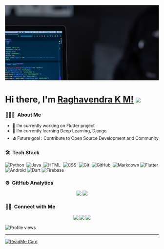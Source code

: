 # [![Profile Header](https://github.com/Raghuvorkady/Raghuvorkady/blob/main/images/header-image.png)](#)

# Hi there, I'm [Raghavendra K M!](#) <img src="https://raw.githubusercontent.com/MartinHeinz/MartinHeinz/master/wave.gif" width="30px">

### 👨🏻‍💻 &nbsp;About Me

- 🔭 I’m currently working on Flutter project
- 🌱 I’m currently learning Deep Learning, Django
- ⛳ Future goal : Contribute to Open Source Development and Community

<!-- 
- 👯 I’m looking to collaborate on ...
- 🤔 I’m looking for help with ...
- 💬 Ask me about ...
- 📫 How to reach me: ...
- 😄 Pronouns: ...
- ⚡ Fun fact: ...
--->

### 🛠 &nbsp;Tech Stack

![Python](https://img.shields.io/badge/-Python-white?style=flat&logo=python)&nbsp;
![Java](https://img.shields.io/badge/-Java-white?style=flat&logo=Java&logoColor=FFA518)&nbsp;
![HTML](https://img.shields.io/badge/-HTML-white?style=flat&logo=HTML5)&nbsp;
![CSS](https://img.shields.io/badge/-CSS-white?style=flat&logo=CSS3&logoColor=1572B6)&nbsp;
![Git](https://img.shields.io/badge/-Git-white?style=flat&logo=git)&nbsp;
![GitHub](https://img.shields.io/badge/-GitHub-333?style=flat&logo=github)&nbsp;
![Markdown](https://img.shields.io/badge/-Markdown-999?style=flat&logo=markdown)
![Flutter](https://img.shields.io/badge/-Flutter-blue?style=flat&logo=flutter&labelColor=blue)
![Android](https://img.shields.io/badge/-Android-white?style=flat&logo=android&labelColor=white)
![Dart](https://img.shields.io/badge/-Dart-blue?style=flat&logo=dart&labelColor=blue)
![Firebase](https://img.shields.io/badge/-Firebase-white?style=flat&logo=firebase&labelColor=white)

### ⚙️ &nbsp;GitHub Analytics

<p align="center">
  <img height="160em" src="https://github-readme-stats-eight-theta.vercel.app/api?username=Raghuvorkady&show_icons=true&theme=default&include_all_commits=true&count_private=true"/>
  <img height="160em" src="https://github-readme-stats-eight-theta.vercel.app/api/top-langs/?username=Raghuvorkady&layout=compact&langs_count=8&theme=default"/>
</p>


### 🤝🏻 &nbsp;Connect with Me

<p align="center">
  <a href="mailto:raghavendrakm300@gmail.com"><img src="https://img.shields.io/badge/-Mail-white?style=flat&logo=gmail&labelColor=white"></a>
  <a href="https://www.linkedin.com/in/raghavendra-k-m-2214b0194"><img src="https://img.shields.io/badge/-LinkedIn-blue?style=flat&logo=linkedIn&labelColor=blue"></a>
  <a href="https://twitter.com/Raghavendra_K_M"><img src="https://img.shields.io/badge/-Twitter-white?style=flat&logo=twitter&labelColor=white"></a>
</p>


![Profile views](https://visitor-badge.glitch.me/badge?page_id=Raghuvorkady.visitor-badges.issue.1)

---

[![ReadMe Card](https://github-readme-stats.vercel.app/api/pin/?username=Raghuvorkady&repo=wd4e-capstone-project)](https://github.com/anuraghazra/github-readme-stats)
